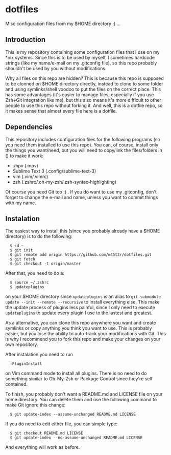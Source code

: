# dotfiles
 
Misc configuration files from my $HOME directory ;) ...

## Introduction

This is my repository containing some configuration files that I use on my *nix systems. Since this is to be used by myself, I sometimes hardcode strings (like my name/e-mail on my .gitconfig file), so this repo probably shouldn't be used by you without modifications.
 
Why all files on this repo are hidden? This is because this repo is supposed to be clonned on $HOME directory directly, instead to clone to some folder and using symlinks/shell voodoo to put the files on the correct place. This has some advantages (it's easier to manage files, especially if you use Zsh+Git integration like me), but this also means it's more difficult to other people to use this repo without forking it. And well, this is a dotfile repo, so it makes sense that almost every file here is a dotfile.

## Dependencies

This repository includes configuration files for the following programs (so you need them installed to use this repo). You can, of course, install only the things you want/need, but you will need to copy/link the files/folders in () to make it work:

  * .mpv (.mpv)
  * Sublime Text 3 (.config/sublime-text-3)
  * vim (.vim/.vimrc)
  * zsh (.zshrc/.oh-my-zsh/.zsh-syntax-highlighting)

Of course you need Git too ;) . If you do want to use my .gitconfig, don't
forget to change the e-mail and name, unless you want to commit things with my
name.
 
## Instalation

The easiest way to install this (since you probably already have a $HOME directory) is to do the following:

```
  $ cd ~
  $ git init
  $ git remote add origin https://github.com/m45t3r/dotfiles.git
  $ git fetch
  $ git checkout -t origin/master
```

After that, you need to do a:

```
  $ source ~/.zshrc
  $ updateplugins
```

on your $HOME directory since ```updateplugins``` is an alias to ```git submodule update --init --remote --recursive``` to install everything else. This make the update process of plugins less painful, since I only need to execute ```updateplugins``` to update every plugin I use to the lastest and greatest.

As a alternative, you can clone this repo anywhere you want and create symlinks or copy anything you think you want to use. This is probably easier, but you lose the ability to auto-track your modifications with Git. This is why I recommend you to fork this repo and make your changes on your own repository.

After instalation you need to run 

```
  :PluginInstall
```

on Vim command mode to install all plugins. There is no need to do something similar to Oh-My-Zsh or Package Control since they're self contained.

To finish, you probably don't want a README.md and LICENSE file on your home directory. You can delete them and use the following command to make Git ignore this change:

```
  $ git update-index --assume-unchanged README.md LICENSE
```

If you do need to edit either file, you can simple type:

```
  $ git checkout README.md LICENSE
  $ git update-index --no-assume-unchanged README.md LICENSE
```

And everything will work as before.
